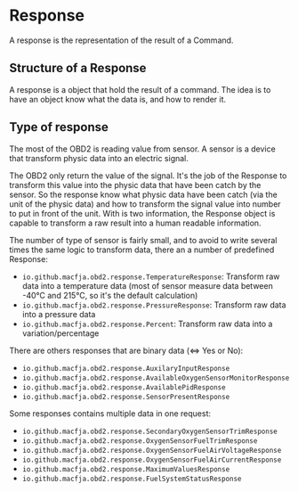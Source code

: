# Response

A response is the representation of the result of a Command.

## Structure of a Response

A response is a object that hold the result of a command.
The idea is to have an object know what the data is, and how to render it.

## Type of response

The most of the OBD2 is reading value from sensor.
A sensor is a device that transform physic data into an electric signal.

The OBD2 only return the value of the signal.
It's the job of the Response to transform this value into the physic data that have been catch by the sensor.
So the response know what physic data have been catch (via the unit of the physic data) and how to transform the signal value into number to put in front of the unit.
With is two information, the Response object is capable to transform a raw result into a human readable information.

The number of type of sensor is fairly small, and to avoid to write several times the same logic to transform data, there an a number of predefined Response:

 - `io.github.macfja.obd2.response.TemperatureResponse`: Transform raw data into a temperature data (most of sensor measure data between -40°C and 215°C, so it's the default calculation)
 - `io.github.macfja.obd2.response.PressureResponse`: Transform raw data into a pressure data
 - `io.github.macfja.obd2.response.Percent`: Transform raw data into a variation/percentage

There are others responses that are binary data (<=> Yes or No):

 - `io.github.macfja.obd2.response.AuxilaryInputResponse`
 - `io.github.macfja.obd2.response.AvailableOxygenSensorMonitorResponse`
 - `io.github.macfja.obd2.response.AvailablePidResponse`
 - `io.github.macfja.obd2.response.SensorPresentResponse`

Some responses contains multiple data in one request:

 - `io.github.macfja.obd2.response.SecondaryOxygenSensorTrimResponse`
 - `io.github.macfja.obd2.response.OxygenSensorFuelTrimResponse`
 - `io.github.macfja.obd2.response.OxygenSensorFuelAirVoltageResponse`
 - `io.github.macfja.obd2.response.OxygenSensorFuelAirCurrentResponse`
 - `io.github.macfja.obd2.response.MaximumValuesResponse`
 - `io.github.macfja.obd2.response.FuelSystemStatusResponse`